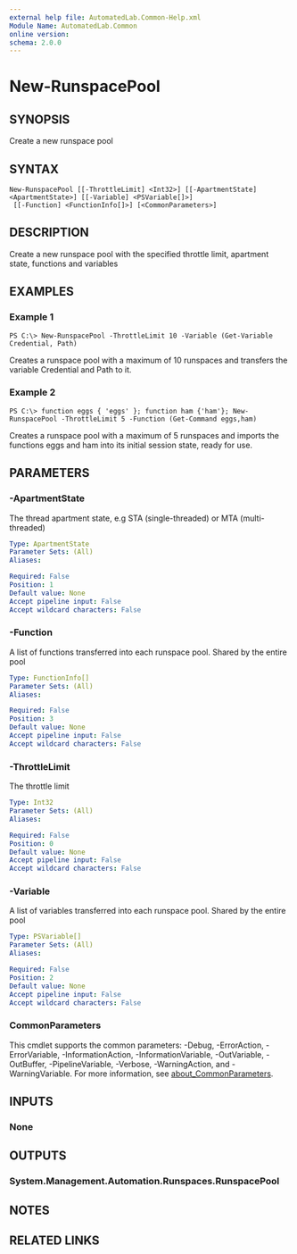 ```yaml
---
external help file: AutomatedLab.Common-Help.xml
Module Name: AutomatedLab.Common
online version:
schema: 2.0.0
---
```


# New-RunspacePool

## SYNOPSIS
Create a new runspace pool

## SYNTAX

```
New-RunspacePool [[-ThrottleLimit] <Int32>] [[-ApartmentState] <ApartmentState>] [[-Variable] <PSVariable[]>]
 [[-Function] <FunctionInfo[]>] [<CommonParameters>]
```

## DESCRIPTION
Create a new runspace pool with the specified throttle limit, apartment state, functions and variables

## EXAMPLES

### Example 1
```
PS C:\> New-RunspacePool -ThrottleLimit 10 -Variable (Get-Variable Credential, Path)
```

Creates a runspace pool with a maximum of 10 runspaces and transfers the variable Credential and Path to it.

### Example 2
```
PS C:\> function eggs { 'eggs' }; function ham {'ham'}; New-RunspacePool -ThrottleLimit 5 -Function (Get-Command eggs,ham)
```

Creates a runspace pool with a maximum of 5 runspaces and imports the functions eggs and ham into its initial session state, ready for use.

## PARAMETERS

### -ApartmentState
The thread apartment state, e.g STA (single-threaded) or MTA (multi-threaded)

```yaml
Type: ApartmentState
Parameter Sets: (All)
Aliases:

Required: False
Position: 1
Default value: None
Accept pipeline input: False
Accept wildcard characters: False
```

### -Function
A list of functions transferred into each runspace pool.
Shared by the entire pool

```yaml
Type: FunctionInfo[]
Parameter Sets: (All)
Aliases:

Required: False
Position: 3
Default value: None
Accept pipeline input: False
Accept wildcard characters: False
```

### -ThrottleLimit
The throttle limit

```yaml
Type: Int32
Parameter Sets: (All)
Aliases:

Required: False
Position: 0
Default value: None
Accept pipeline input: False
Accept wildcard characters: False
```

### -Variable
A list of variables transferred into each runspace pool.
Shared by the entire pool

```yaml
Type: PSVariable[]
Parameter Sets: (All)
Aliases:

Required: False
Position: 2
Default value: None
Accept pipeline input: False
Accept wildcard characters: False
```

### CommonParameters
This cmdlet supports the common parameters: -Debug, -ErrorAction, -ErrorVariable, -InformationAction, -InformationVariable, -OutVariable, -OutBuffer, -PipelineVariable, -Verbose, -WarningAction, and -WarningVariable. For more information, see [about_CommonParameters](http://go.microsoft.com/fwlink/?LinkID=113216).

## INPUTS

### None
## OUTPUTS

### System.Management.Automation.Runspaces.RunspacePool
## NOTES

## RELATED LINKS
